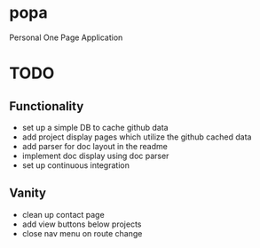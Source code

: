 popa
====

Personal One Page Application

TODO
====


## Functionality

* set up a simple DB to cache github data
* add project display pages which utilize the github cached data
* add parser for doc layout in the readme
* implement doc display using doc parser
* set up continuous integration

## Vanity
* clean up contact page
* add view buttons below projects
* close nav menu on route change
